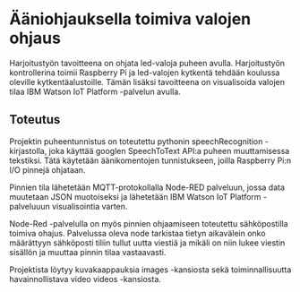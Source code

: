 # Ääniohjauksella toimiva valojen ohjaus

Harjoitustyön tavoitteena on ohjata led-valoja puheen avulla. Harjoitustyön kontrollerina toimii Raspberry Pi ja led-valojen kytkentä tehdään koulussa oleville kytkentäalustoille. Tämän lisäksi tavoitteena on visualisoida valojen tilaa IBM Watson IoT Platform -palvelun avulla.

## Toteutus

Projektin puheentunnistus on toteutettu pythonin speechRecognition -kirjastolla, joka käyttää googlen SpeechToText API:a puheen muuttamisessa tekstiksi. Tätä käytetään äänikomentojen tunnistukseen, joilla Raspberry Pi:n I/O pinnejä ohjataan.

Pinnien tila lähetetään MQTT-protokollalla Node-RED palveluun, jossa data muutetaan JSON muotoiseksi ja lähetetään IBM Watson IoT Platform -palveluuun visualisointia  varten.

Node-Red -palvelulla on myös pinnien ohjaamiseen toteutettu sähköpostilla toimiva ohajus. Palvelussa oleva node tarkistaa tietyn aikavälein onko määrättyyn sähköposti tiliin tullut uutta viestiä ja mikäli on niin lukee viestin sisällön ja muuttaa pinnin tilaa vastaavasti.

Projektista löytyy kuvakaappauksia images -kansiosta sekä toiminnallisuutta havainnollistava video videos -kansiosta.
